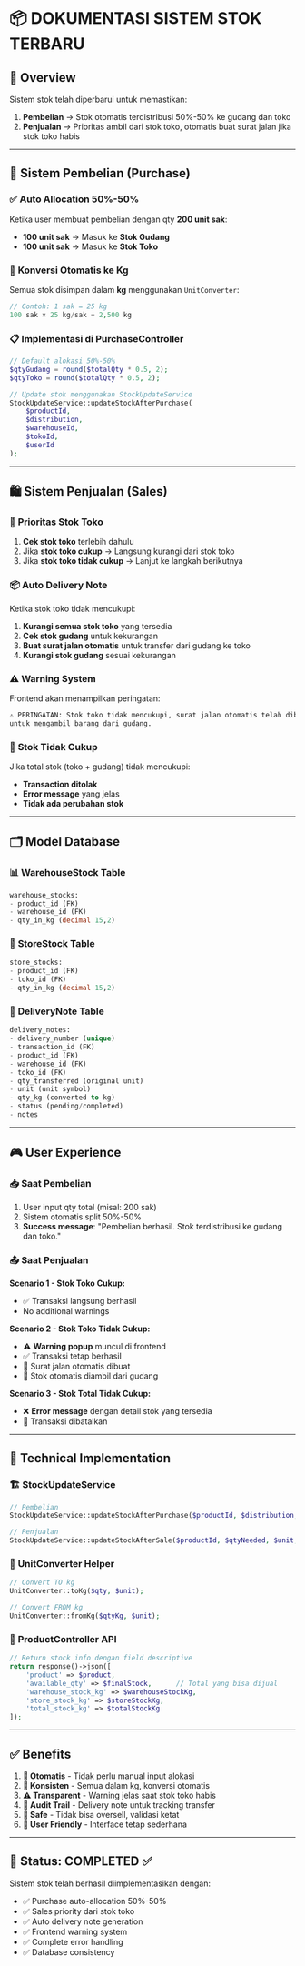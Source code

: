 # 📦 DOKUMENTASI SISTEM STOK TERBARU

## 🎯 **Overview**

Sistem stok telah diperbarui untuk memastikan:

1. **Pembelian** → Stok otomatis terdistribusi 50%-50% ke gudang dan toko
2. **Penjualan** → Prioritas ambil dari stok toko, otomatis buat surat jalan jika stok toko habis

---

## 🛒 **Sistem Pembelian (Purchase)**

### ✅ **Auto Allocation 50%-50%**

Ketika user membuat pembelian dengan qty **200 unit sak**:

-   **100 unit sak** → Masuk ke **Stok Gudang**
-   **100 unit sak** → Masuk ke **Stok Toko**

### 🔄 **Konversi Otomatis ke Kg**

Semua stok disimpan dalam **kg** menggunakan `UnitConverter`:

```php
// Contoh: 1 sak = 25 kg
100 sak × 25 kg/sak = 2,500 kg
```

### 📋 **Implementasi di PurchaseController**

```php
// Default alokasi 50%-50%
$qtyGudang = round($totalQty * 0.5, 2);
$qtyToko = round($totalQty * 0.5, 2);

// Update stok menggunakan StockUpdateService
StockUpdateService::updateStockAfterPurchase(
    $productId,
    $distribution,
    $warehouseId,
    $tokoId,
    $userId
);
```

---

## 🛍️ **Sistem Penjualan (Sales)**

### 🏪 **Prioritas Stok Toko**

1. **Cek stok toko** terlebih dahulu
2. Jika **stok toko cukup** → Langsung kurangi dari stok toko
3. Jika **stok toko tidak cukup** → Lanjut ke langkah berikutnya

### 📦 **Auto Delivery Note**

Ketika stok toko tidak mencukupi:

1. **Kurangi semua stok toko** yang tersedia
2. **Cek stok gudang** untuk kekurangan
3. **Buat surat jalan otomatis** untuk transfer dari gudang ke toko
4. **Kurangi stok gudang** sesuai kekurangan

### ⚠️ **Warning System**

Frontend akan menampilkan peringatan:

```html
⚠️ PERINGATAN: Stok toko tidak mencukupi, surat jalan otomatis telah dibuat
untuk mengambil barang dari gudang.
```

### 🚫 **Stok Tidak Cukup**

Jika total stok (toko + gudang) tidak mencukupi:

-   **Transaction ditolak**
-   **Error message** yang jelas
-   **Tidak ada perubahan stok**

---

## 🗂️ **Model Database**

### 📊 **WarehouseStock Table**

```sql
warehouse_stocks:
- product_id (FK)
- warehouse_id (FK)
- qty_in_kg (decimal 15,2)
```

### 🏪 **StoreStock Table**

```sql
store_stocks:
- product_id (FK)
- toko_id (FK)
- qty_in_kg (decimal 15,2)
```

### 🚚 **DeliveryNote Table**

```sql
delivery_notes:
- delivery_number (unique)
- transaction_id (FK)
- product_id (FK)
- warehouse_id (FK)
- toko_id (FK)
- qty_transferred (original unit)
- unit (unit symbol)
- qty_kg (converted to kg)
- status (pending/completed)
- notes
```

---

## 🎮 **User Experience**

### 📥 **Saat Pembelian**

1. User input qty total (misal: 200 sak)
2. Sistem otomatis split 50%-50%
3. **Success message**: "Pembelian berhasil. Stok terdistribusi ke gudang dan toko."

### 📤 **Saat Penjualan**

**Scenario 1 - Stok Toko Cukup:**

-   ✅ Transaksi langsung berhasil
-   No additional warnings

**Scenario 2 - Stok Toko Tidak Cukup:**

-   ⚠️ **Warning popup** muncul di frontend
-   ✅ Transaksi tetap berhasil
-   📄 Surat jalan otomatis dibuat
-   🔄 Stok otomatis diambil dari gudang

**Scenario 3 - Stok Total Tidak Cukup:**

-   ❌ **Error message** dengan detail stok yang tersedia
-   🚫 Transaksi dibatalkan

---

## 🔧 **Technical Implementation**

### 🏗️ **StockUpdateService**

```php
// Pembelian
StockUpdateService::updateStockAfterPurchase($productId, $distribution, $warehouseId, $tokoId, $userId);

// Penjualan
StockUpdateService::updateStockAfterSale($productId, $qtyNeeded, $unit, $tokoId, $warehouseId, $saleId, $userId);
```

### 🔄 **UnitConverter Helper**

```php
// Convert TO kg
UnitConverter::toKg($qty, $unit);

// Convert FROM kg
UnitConverter::fromKg($qtyKg, $unit);
```

### 🎯 **ProductController API**

```php
// Return stock info dengan field descriptive
return response()->json([
    'product' => $product,
    'available_qty' => $finalStock,      // Total yang bisa dijual
    'warehouse_stock_kg' => $warehouseStockKg,
    'store_stock_kg' => $storeStockKg,
    'total_stock_kg' => $totalStockKg
]);
```

---

## ✅ **Benefits**

1. **🎯 Otomatis** - Tidak perlu manual input alokasi
2. **🔄 Konsisten** - Semua dalam kg, konversi otomatis
3. **⚠️ Transparent** - Warning jelas saat stok toko habis
4. **📄 Audit Trail** - Delivery note untuk tracking transfer
5. **🚫 Safe** - Tidak bisa oversell, validasi ketat
6. **📱 User Friendly** - Interface tetap sederhana

---

## 🏁 **Status: COMPLETED ✅**

Sistem stok telah berhasil diimplementasikan dengan:

-   ✅ Purchase auto-allocation 50%-50%
-   ✅ Sales priority dari stok toko
-   ✅ Auto delivery note generation
-   ✅ Frontend warning system
-   ✅ Complete error handling
-   ✅ Database consistency
